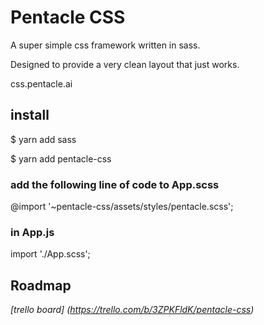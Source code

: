# Pentacle CSS 

A super simple css framework written in sass.

Designed to provide a very clean layout that just works.

css.pentacle.ai


## install

$ yarn add sass

$ yarn add pentacle-css




### add the following line of code to App.scss

@import '~pentacle-css/assets/styles/pentacle.scss';




### in App.js

import './App.scss';




## Roadmap

*[trello board] (https://trello.com/b/3ZPKFldK/pentacle-css)*
